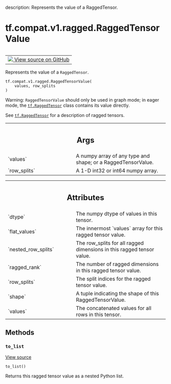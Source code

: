 description: Represents the value of a RaggedTensor.

<div itemscope itemtype="http://developers.google.com/ReferenceObject">
<meta itemprop="name" content="tf.compat.v1.ragged.RaggedTensorValue" />
<meta itemprop="path" content="Stable" />
<meta itemprop="property" content="__init__"/>
<meta itemprop="property" content="to_list"/>
</div>

# tf.compat.v1.ragged.RaggedTensorValue

<!-- Insert buttons and diff -->

<table class="tfo-notebook-buttons tfo-api nocontent" align="left">
<td>
  <a target="_blank" href="https://github.com/tensorflow/tensorflow/blob/r2.3/tensorflow/python/ops/ragged/ragged_tensor_value.py#L27-L110">
    <img src="https://www.tensorflow.org/images/GitHub-Mark-32px.png" />
    View source on GitHub
  </a>
</td>
</table>



Represents the value of a `RaggedTensor`.

<pre class="devsite-click-to-copy prettyprint lang-py tfo-signature-link">
<code>tf.compat.v1.ragged.RaggedTensorValue(
    values, row_splits
)
</code></pre>



<!-- Placeholder for "Used in" -->

Warning: `RaggedTensorValue` should only be used in graph mode; in
eager mode, the <a href="../../../../tf/RaggedTensor.md"><code>tf.RaggedTensor</code></a> class contains its value directly.

See <a href="../../../../tf/RaggedTensor.md"><code>tf.RaggedTensor</code></a> for a description of ragged tensors.

<!-- Tabular view -->
 <table class="responsive fixed orange">
<colgroup><col width="214px"><col></colgroup>
<tr><th colspan="2"><h2 class="add-link">Args</h2></th></tr>

<tr>
<td>
`values`
</td>
<td>
A numpy array of any type and shape; or a RaggedTensorValue.
</td>
</tr><tr>
<td>
`row_splits`
</td>
<td>
A 1-D int32 or int64 numpy array.
</td>
</tr>
</table>





<!-- Tabular view -->
 <table class="responsive fixed orange">
<colgroup><col width="214px"><col></colgroup>
<tr><th colspan="2"><h2 class="add-link">Attributes</h2></th></tr>

<tr>
<td>
`dtype`
</td>
<td>
The numpy dtype of values in this tensor.
</td>
</tr><tr>
<td>
`flat_values`
</td>
<td>
The innermost `values` array for this ragged tensor value.
</td>
</tr><tr>
<td>
`nested_row_splits`
</td>
<td>
The row_splits for all ragged dimensions in this ragged tensor value.
</td>
</tr><tr>
<td>
`ragged_rank`
</td>
<td>
The number of ragged dimensions in this ragged tensor value.
</td>
</tr><tr>
<td>
`row_splits`
</td>
<td>
The split indices for the ragged tensor value.
</td>
</tr><tr>
<td>
`shape`
</td>
<td>
A tuple indicating the shape of this RaggedTensorValue.
</td>
</tr><tr>
<td>
`values`
</td>
<td>
The concatenated values for all rows in this tensor.
</td>
</tr>
</table>



## Methods

<h3 id="to_list"><code>to_list</code></h3>

<a target="_blank" href="https://github.com/tensorflow/tensorflow/blob/r2.3/tensorflow/python/ops/ragged/ragged_tensor_value.py#L101-L110">View source</a>

<pre class="devsite-click-to-copy prettyprint lang-py tfo-signature-link">
<code>to_list()
</code></pre>

Returns this ragged tensor value as a nested Python list.




